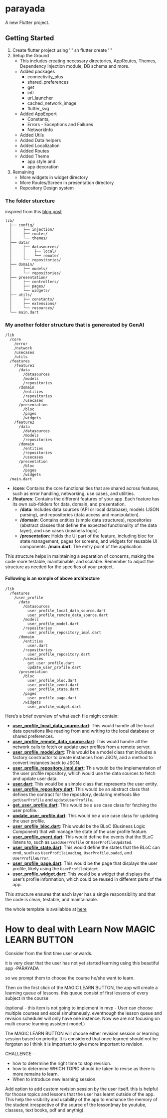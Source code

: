 # parayada

A new Flutter project.

## Getting Started

1. Create flutter project using
''' sh
flutter create <project-name>
'''
2. Setup the Ground
    * This includes creating necessary directories, AppRoutes, Themes, Dependency Injection module, DB schema and more.
    * Added packages 
        * connectivity_plus
        * shared_preferences
        * get
        * intl
        * url_launcher
        * cached_network_image
        * flutter_svg
    * Added AppExport
        * Constants,
        * Errors - Exceptions and Failures
        * NetworkInfo
    * Added Utils
    * Added Data helpers
    * Added Localization
    * Added Routes
    * Added Theme
        * app style and
        * app decoration
3. Remaining
    * More widgets in widget directory
    * More Routes/Screen in presentation directory
    * Repository Design system

### The folder sturcture 
inspired from this [blog post](https://blog.adityasharma.co/building-flutter-apps-with-clean-architecture-using-getx#heading-folder-structure)
```
lib/
  ├── config/
  │     ├── injection/
  │     ├── router/
  │     └── themes/
  ├── data/
  │     ├── datasources/
  │     │    ├── local/
  │     │    └── remote/
  │     └── repositories/
  ├── domain/
  │     ├── models/
  │     └── repositories/
  ├── presentation/
  │     ├── controllers/
  │     ├── pages/
  │     └── widgets/
  ├── utils/
  │     ├── constants/
  │     ├── extensions/
  │     └── resources/
  └── main.dart
```

### My another folder structure that is genereated by GenAI

```
/lib
  /core
    /error
    /network
    /usecases
    /utils
  /features
    /feature1
      /data
        /datasources
        /models
        /repositories
      /domain
        /entities
        /repositories
        /usecases
      /presentation
        /bloc
        /pages
        /widgets
    /feature2
      /data
        /datasources
        /models
        /repositories
      /domain
        /entities
        /repositories
        /usecases
      /presentation
        /bloc
        /pages
        /widgets
  /main.dart
```

* **/core**: Contains the core functionalities that are shared across features, such as error handling, networking, use cases, and utilities.
* **/features**: Contains the different features of your app. Each feature has its own sub-folders for data, domain, and presentation.
    * **/data**: Includes data sources (API or local database), models (JSON parsing), and repositories (data access and manipulation).
    * **/domain**: Contains entities (simple data structures), repositories (abstract classes that define the expected functionality of the data layer), and use cases (business logic).
    * **/presentation**: Holds the UI part of the feature, including bloc for state management, pages for screens, and widgets for reusable UI components.
**/main.dart**: The entry point of the application.

This structure helps in maintaining a separation of concerns, making the code more testable, maintainable, and scalable. Remember to adjust the structure as needed for the specifics of your project.

#### Following is an exmple of above architecture
```
/lib
  /features
    /user_profile
      /data
        /datasources
          user_profile_local_data_source.dart
          user_profile_remote_data_source.dart
        /models
          user_profile_model.dart
        /repositories
          user_profile_repository_impl.dart
      /domain
        /entities
          user.dart
        /repositories
          user_profile_repository.dart
        /usecases
          get_user_profile.dart
          update_user_profile.dart
      /presentation
        /bloc
          user_profile_bloc.dart
          user_profile_event.dart
          user_profile_state.dart
        /pages
          user_profile_page.dart
        /widgets
          user_profile_widget.dart
```

Here’s a brief overview of what each file might contain:

* **[user_profile_local_data_source.dart](CleanArchitectureTemplate.md#user-profile-local-data-source)**: This would handle all the local data operations like reading from and writing to the local database or shared preferences.
* **[user_profile_remote_data_source.dart](CleanArchitectureTemplate.md#user-profile-remote-data-source)**: This would handle all the network calls to fetch or update user profiles from a remote server.
* **[user_profile_model.dart](CleanArchitectureTemplate.md#user-profile-model)**: This would be a model class that includes a factory constructor to create instances from JSON, and a method to convert instances back to JSON.
* **[user_profile_repository_impl.dart](CleanArchitectureTemplate.md#user-profile-reposistory-impl)**: This would be the implementation of the user profile repository, which would use the data sources to fetch and update user data.
* **[user.dart](CleanArchitectureTemplate.md#user-entity)**: This would be a simple class that represents the user entity.
* **[user_profile_repository.dart](CleanArchitectureTemplate.md#user-profile-repo)**: This would be an abstract class that defines the contract for the repository, declaring methods like `getUserProfile` and `updateUserProfile`.
* **[get_user_profile.dart](CleanArchitectureTemplate.md#get-user-profile-use-case)**: This would be a use case class for fetching the user profile.
* **[update_user_profile.dart](CleanArchitectureTemplate.md#update-user-profile-use-case)**: This would be a use case class for updating the user profile.
* **[user_profile_bloc.dart](CleanArchitectureTemplate.md#user-profile-bloc)**: This would be the BLoC (Business Logic Component) that will manage the state of the user profile feature.
* **[user_profile_event.dart](CleanArchitectureTemplate.md#user-profiel-event)**: This would define the events that the BLoC listens to, such as `LoadUserProfile` or `UserProfileUpdated`.
* **[user_profile_state.dart](CleanArchitectureTemplate.md#user-profile-state)**: This would define the states that the BLoC can emit, such as `UserProfileLoading`, `UserProfileLoaded`, and `UserProfileError`.
* **[user_profile_page.dart](CleanArchitectureTemplate.md#user-profile-page)**: This would be the page that displays the user profile, likely using the `UserProfileWidget`.
* **[user_profile_widget.dart](CleanArchitectureTemplate.md#user-profile-widget)**: This would be a widget that displays the user’s profile information, which could be reused in different parts of the app.

This structure ensures that each layer has a single responsibility and that the code is clean, testable, and maintainable. 

the whole template is avaliablde at [here](CleanArchitecureTemplate.md)



# How to deal with Learn Now MAGIC LEARN BUTTON
 
Consider from the first time user onwards. 

it is very clear that the user has not yet started learning using this beautiful app -PARAYADA

so we prompt them to choose the course he/she want to learn. 

Then on the first click of the MAGIC LEARN BUTTON, the app will create a learning queue of lessons. this queue consist of first lessons of every subject in the course 

(optional - this item is not going to implement in mvp - User can choose multiple courses and excel simulteneusly. eventhough the lesson queue and revision scheduler will only have one instence. Now we are not focusing on multi course learning assistent model.)

The MAGIC LEARN BUTTON will choose either revision session or learning session based on priority. It is considered that once learned should not be forgoten so I think it is important to give more important to revision. 

CHALLENGE - 
  * how to determine the right time to stop revision.
  * how to determine WHICH TOPIC should be taken to revise as there is more remains to learn.
  * When to introduce new learning session.



Add option to add custom revision session by the user itself. this is helpful for thoose topics and lessons that the user has learnt outside of the app. This help the visibility and usability of the app to enchance the memory of the student irrespective of the source of the lesson(may be youtube, classess, text books, pdf and anythig).